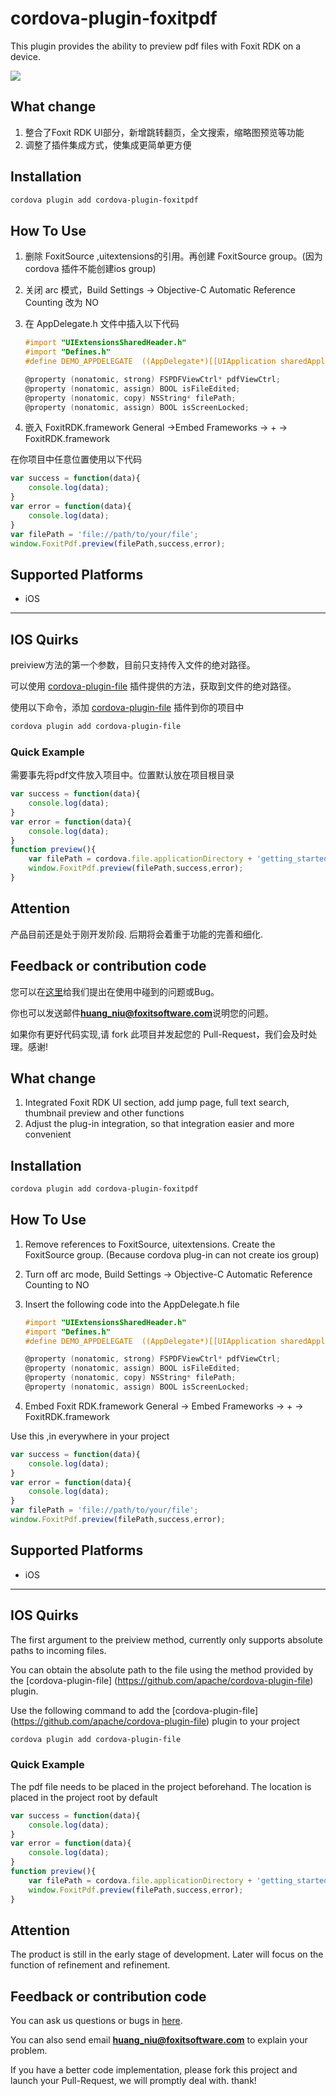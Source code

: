 <!--
# license: Licensed to the Apache Software Foundation (ASF) under one
#         or more contributor license agreements.  See the NOTICE file
#         distributed with this work for additional information
#         regarding copyright ownership.  The ASF licenses this file
#         to you under the Apache License, Version 2.0 (the
#         "License"); you may not use this file except in compliance
#         with the License.  You may obtain a copy of the License at
#
#           http://www.apache.org/licenses/LICENSE-2.0
#
#         Unless required by applicable law or agreed to in writing,
#         software distributed under the License is distributed on an
#         "AS IS" BASIS, WITHOUT WARRANTIES OR CONDITIONS OF ANY
#         KIND, either express or implied.  See the License for the
#         specific language governing permissions and limitations
#         under the License.
-->

# cordova-plugin-foxitpdf
This plugin provides the ability to preview pdf files with Foxit RDK on a device.

![](https://raw.githubusercontent.com/niuemperor/cordova-plugin-foxitpdf/master/images/cordova-plugin-foxitpdf2.gif)

## What change
1. 整合了Foxit RDK UI部分，新增跳转翻页，全文搜索，缩略图预览等功能
2. 调整了插件集成方式，使集成更简单更方便

## Installation
```bash
cordova plugin add cordova-plugin-foxitpdf
```

## How To Use
1. 删除 FoxitSource ,uitextensions的引用。再创建 FoxitSource group。(因为cordova 插件不能创建ios group)
2. 关闭 arc 模式，Build Settings -> Objective-C Automatic Reference Counting 改为 NO
3. 在 AppDelegate.h 文件中插入以下代码

	```objective-c
	#import "UIExtensionsSharedHeader.h"
	#import "Defines.h"
	#define DEMO_APPDELEGATE  ((AppDelegate*)[[UIApplication sharedApplication] delegate])

	@property (nonatomic, strong) FSPDFViewCtrl* pdfViewCtrl;
	@property (nonatomic, assign) BOOL isFileEdited;
	@property (nonatomic, copy) NSString* filePath;
	@property (nonatomic, assign) BOOL isScreenLocked;
    ```
4. 嵌入 FoxitRDK.framework
General ->Embed Frameworks -> + -> FoxitRDK.framework


在你项目中任意位置使用以下代码

```js
var success = function(data){
    console.log(data);
}
var error = function(data){
    console.log(data);
}
var filePath = 'file://path/to/your/file';
window.FoxitPdf.preview(filePath,success,error);
```


## Supported Platforms

- iOS

----

## IOS Quirks
preiview方法的第一个参数，目前只支持传入文件的绝对路径。

可以使用 [cordova-plugin-file](https://github.com/apache/cordova-plugin-file) 插件提供的方法，获取到文件的绝对路径。

使用以下命令，添加 [cordova-plugin-file](https://github.com/apache/cordova-plugin-file) 插件到你的项目中


```bash
cordova plugin add cordova-plugin-file
```

### Quick Example

需要事先将pdf文件放入项目中。位置默认放在项目根目录

```js
var success = function(data){
    console.log(data);
}
var error = function(data){
    console.log(data);
}
function preview(){
    var filePath = cordova.file.applicationDirectory + 'getting_started_ios.pdf';
    window.FoxitPdf.preview(filePath,success,error);
}
```
## Attention

产品目前还是处于刚开发阶段. 后期将会着重于功能的完善和细化.


## Feedback or contribution code

您可以在[这里](https://github.com/niuemperor/cordova-plugin-foxitpdf/issues)给我们提出在使用中碰到的问题或Bug。

你也可以发送邮件**huang_niu@foxitsoftware.com**说明您的问题。

如果你有更好代码实现,请 fork 此项目并发起您的 Pull-Request，我们会及时处理。感谢!




## What change

1. Integrated Foxit RDK UI section, add jump page, full text search, thumbnail preview and other functions
2. Adjust the plug-in integration, so that integration easier and more convenient

## Installation
```bash
cordova plugin add cordova-plugin-foxitpdf
```


## How To Use

1. Remove references to FoxitSource, uitextensions. Create the FoxitSource group. (Because cordova plug-in can not create ios group)
2. Turn off arc mode, Build Settings -> Objective-C Automatic Reference Counting to NO
3. Insert the following code into the AppDelegate.h file

	```objective-c
	#import "UIExtensionsSharedHeader.h"
	#import "Defines.h"
	#define DEMO_APPDELEGATE  ((AppDelegate*)[[UIApplication sharedApplication] delegate])

	@property (nonatomic, strong) FSPDFViewCtrl* pdfViewCtrl;
	@property (nonatomic, assign) BOOL isFileEdited;
	@property (nonatomic, copy) NSString* filePath;
	@property (nonatomic, assign) BOOL isScreenLocked;
	```
4. Embed Foxit RDK.framework
General -> Embed Frameworks -> + -> FoxitRDK.framework


Use this ,in everywhere in your project

```js
var success = function(data){
    console.log(data);
}
var error = function(data){
    console.log(data);
}
var filePath = 'file://path/to/your/file';
window.FoxitPdf.preview(filePath,success,error);
```


## Supported Platforms

- iOS

----

## IOS Quirks

The first argument to the preiview method, currently only supports absolute paths to incoming files.

You can obtain the absolute path to the file using the method provided by the [cordova-plugin-file] (https://github.com/apache/cordova-plugin-file) plugin.

Use the following command to add the [cordova-plugin-file] (https://github.com/apache/cordova-plugin-file) plugin to your project

```bash
cordova plugin add cordova-plugin-file
```

### Quick Example

The pdf file needs to be placed in the project beforehand. The location is placed in the project root by default

```js
var success = function(data){
    console.log(data);
}
var error = function(data){
    console.log(data);
}
function preview(){
    var filePath = cordova.file.applicationDirectory + 'getting_started_ios.pdf';
    window.FoxitPdf.preview(filePath,success,error);
}
```
## Attention

The product is still in the early stage of development. Later will focus on the function of refinement and refinement.


## Feedback or contribution code

You can ask us questions or bugs in [here](https://github.com/niuemperor/cordova-plugin-foxitpdf/issues).

You can also send email **huang_niu@foxitsoftware.com** to explain your problem.

If you have a better code implementation, please fork this project and launch your Pull-Request, we will promptly deal with. thank!